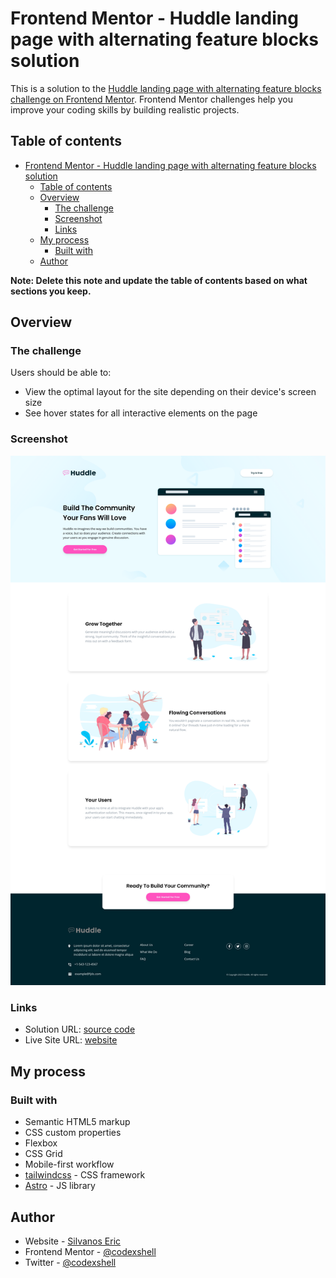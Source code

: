 # Frontend Mentor - Huddle landing page with alternating feature blocks solution

This is a solution to the [Huddle landing page with alternating feature blocks challenge on Frontend Mentor](https://www.frontendmentor.io/challenges/huddle-landing-page-with-alternating-feature-blocks-5ca5f5981e82137ec91a5100). Frontend Mentor challenges help you improve your coding skills by building realistic projects.

## Table of contents

- [Frontend Mentor - Huddle landing page with alternating feature blocks solution](#frontend-mentor---huddle-landing-page-with-alternating-feature-blocks-solution)
  - [Table of contents](#table-of-contents)
  - [Overview](#overview)
    - [The challenge](#the-challenge)
    - [Screenshot](#screenshot)
    - [Links](#links)
  - [My process](#my-process)
    - [Built with](#built-with)
  - [Author](#author)

**Note: Delete this note and update the table of contents based on what sections you keep.**

## Overview

### The challenge

Users should be able to:

- View the optimal layout for the site depending on their device's screen size
- See hover states for all interactive elements on the page

### Screenshot

![desktop screenshot](./screenshot.png)

### Links

- Solution URL: [source code](https://github.com/codexshell/huddle-landing-page-with-alternating-feature-blocks)
- Live Site URL: [website](https://huddle-landing-page-with-alternating-feature-blocks-5vt.pages.dev/)

## My process

### Built with

- Semantic HTML5 markup
- CSS custom properties
- Flexbox
- CSS Grid
- Mobile-first workflow
- [tailwindcss](https://tailwindcss.com/) - CSS framework
- [Astro](https://astro.build/) - JS library

## Author

- Website - [Silvanos Eric](https://codexshell.github.io/)
- Frontend Mentor - [@codexshell](https://www.frontendmentor.io/profile/codexshell)
- Twitter - [@codexshell](https://twitter.com/codexshell)
